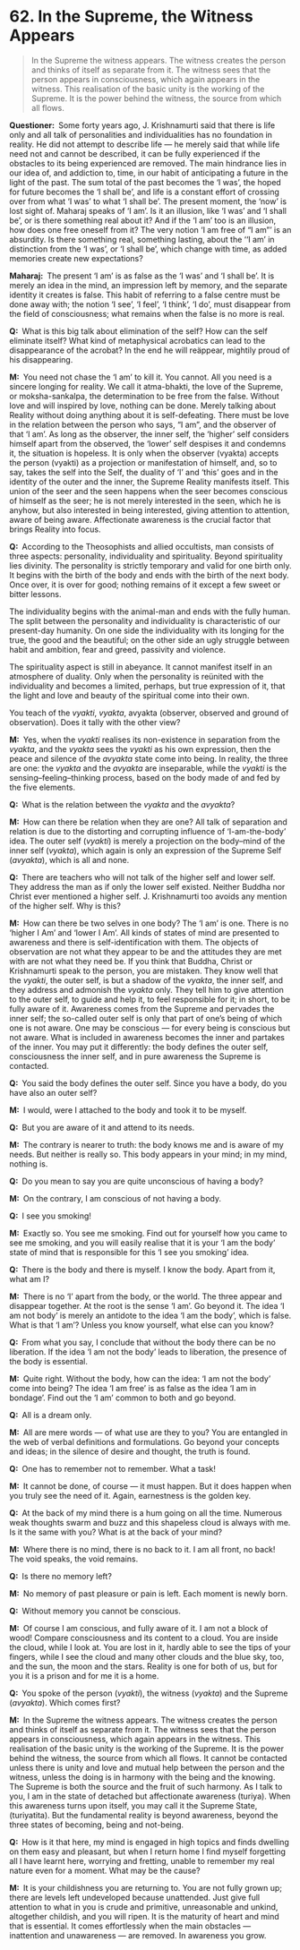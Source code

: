 # 62. In the Supreme, the Witness Appears

>In the Supreme the witness appears. The witness creates the person and thinks of itself as separate from it. The witness sees that the person appears in consciousness, which again appears in the witness. This realisation of the basic unity is the working of the Supreme. It is the power behind the witness, the source from which all flows.

**Questioner:**&ensp;Some forty years ago, J. Krishnamurti said that there is life only and all talk of personalities and individualities has no foundation in reality. He did not attempt to describe life — he merely said that while life need not and cannot be described, it can be fully experienced if the obstacles to its being experienced are removed. The main hindrance lies in our idea of, and addiction to, time, in our habit of anticipating a future in the light of the past. The sum total of the past becomes the ‘I was’, the hoped for future becomes the ‘I shall be’, and life is a constant effort of crossing over from what ‘I was’ to what ‘I shall be’. The present moment, the ‘now’ is lost sight of. Maharaj speaks of ‘I am’. Is it an illusion, like ‘I was’ and ‘I shall be’, or is there something real about it? And if the ‘I am’ too is an illusion, how does one free oneself from it? The very notion ‘I am free of “I am”’ is an absurdity. Is there something real, something lasting, about the ‘‘I am’ in distinction from the ‘I was’, or ‘I shall be’, which change with time, as added memories create new expectations?

**Maharaj:**&ensp;The present ‘I am’ is as false as the ‘I was’ and ‘I shall be’. It is merely an idea in the mind, an impression left by memory, and the separate identity it creates is false. This habit of referring to a false centre must be done away with; the notion ‘I see’, ‘I feel’, ‘I think’, ‘I do’, must disappear from the field of consciousness; what remains when the false is no more is real.

**Q:**&ensp;What is this big talk about elimination of the self? How can the self eliminate itself? What kind of metaphysical acrobatics can lead to the disappearance of the acrobat? In the end he will reäppear, mightily proud of his disappearing.

**M:**&ensp;You need not chase the ‘I am’ to kill it. You cannot. All you need is a sincere longing for reality. We call it <span data-tippy-content="Worship of the Supreme.">atma-bhakti</span>, the love of the Supreme, or <span data-tippy-content="Determination to be free from the false.">moksha-sankalpa</span>, the determination to be free from the false. Without love and will inspired by love, nothing can be done. Merely talking about Reality without doing anything about it is self-defeating. There must be love in the relation between the person who says, “I am”, and the observer of that ‘I am’. As long as the observer, the inner self, the ‘higher’ self considers himself apart from the observed, the ‘lower’ self despises it and condemns it, the situation is hopeless. It is only when the observer (<span data-tippy-content="Manifest matter, the evolved nature. Opposite is <em>avyakta</em>.">vyakta</span>) accepts the person (<span data-tippy-content="Person, the outer self.">vyakti</span>) as a projection or manifestation of himself, and, so to say, takes the self into the Self, the duality of ‘I’ and ‘this’ goes and in the identity of the outer and the inner, the Supreme Reality manifests itself. This union of the seer and the seen happens when the seer becomes conscious of himself as the seer; he is not merely interested in the seen, which he is anyhow, but also interested in being interested, giving attention to attention, aware of being aware. Affectionate awareness is the crucial factor that brings Reality into focus.

**Q:**&ensp;According to the Theosophists and allied occultists, man consists of three aspects: personality, individuality and spirituality. Beyond spirituality lies divinity. The personality is strictly temporary and valid for one birth only. It begins with the birth of the body and ends with the birth of the next body. Once over, it is over for good; nothing remains of it except a few sweet or bitter lessons. 

The individuality begins with the animal-man and ends with the fully human. The split between the personality and individuality is characteristic of our present-day humanity. On one side the individuality with its longing for the true, the good and the beautiful; on the other side an ugly struggle between habit and ambition, fear and greed, passivity and violence. 

The spirituality aspect is still in abeyance. It cannot manifest itself in an atmosphere of duality. Only when the personality is reünited with the individuality and becomes a limited, perhaps, but true expression of it, that the light and love and beauty of the spiritual come into their own. 

You teach of the *vyakti*, *vyakta*, <span data-tippy-content="Unmanifest. Opposite is <em>vyakta</em>.">avyakta</span> (observer, observed and ground of observation). Does it tally with the other view?

**M:**&ensp;Yes, when the *vyakti* realises its non-existence in separation from the *vyakta*, and the *vyakta* sees the *vyakti* as his own expression, then the peace and silence of the *avyakta* state come into being. In reality, the three are one: the *vyakta* and the *avyakta* are inseparable, while the *vyakti* is the sensing–feeling–thinking process, based on the body made of and fed by the five elements.

**Q:**&ensp;What is the relation between the *vyakta* and the *avyakta*?

**M:**&ensp;How can there be relation when they are one? All talk of separation and relation is due to the distorting and corrupting influence of ‘I-am-the-body’ idea. The outer self (*vyakti*) is merely a projection on the body–mind of the inner self (*vyakta*), which again is only an expression of the Supreme Self (*avyakta*), which is all and none.

**Q:**&ensp;There are teachers who will not talk of the higher self and lower self. They address the man as if only the lower self existed. Neither Buddha nor Christ ever mentioned a higher self. J. Krishnamurti too avoids any mention of the higher self. Why is this?

**M:**&ensp;How can there be two selves in one body? The ‘I am’ is one. There is no ‘higher I Am’ and ‘lower I Am’. All kinds of states of mind are presented to awareness and there is self-identification with them. The objects of observation are not what they appear to be and the attitudes they are met with are not what they need be. If you think that Buddha, Christ or Krishnamurti speak to the person, you are mistaken. They know well that the *vyakti*, the outer self, is but a shadow of the *vyakta*, the inner self, and they address and admonish the *vyakta* only. They tell him to give attention to the outer self, to guide and help it, to feel responsible for it; in short, to be fully aware of it. Awareness comes from the Supreme and pervades the inner self; the so-called outer self is only that part of one’s being of which one is not aware. One may be conscious — for every being is conscious but not aware. What is included in awareness becomes the inner and partakes of the inner. You may put it differently: the body defines the outer self, consciousness the inner self, and in pure awareness the Supreme is contacted.

**Q:**&ensp;You said the body defines the outer self. Since you have a body, do you have also an outer self?

**M:**&ensp;I would, were I attached to the body and took it to be myself.

**Q:**&ensp;But you are aware of it and attend to its needs.

**M:**&ensp;The contrary is nearer to truth: the body knows me and is aware of my needs. But neither is really so. This body appears in your mind; in my mind, nothing is.

**Q:**&ensp;Do you mean to say you are quite unconscious of having a body?

**M:**&ensp;On the contrary, I am conscious of not having a body.

**Q:**&ensp;I see you smoking!

**M:**&ensp;Exactly so. You see me smoking. Find out for yourself how you came to see me smoking, and you will easily realise that it is your ‘I am the body’ state of mind that is responsible for this ‘I see you smoking’ idea.

**Q:**&ensp;There is the body and there is myself. I know the body. Apart from it, what am I?

**M:**&ensp;There is no ‘I’ apart from the body, or the world. The three appear and disappear together. At the root is the sense ‘I am’. Go beyond it. The idea ‘I am not body’ is merely an antidote to the idea ‘I am the body’, which is false. What is that ‘I am’? Unless you know yourself, what else can you know?

**Q:**&ensp;From what you say, I conclude that without the body there can be no liberation. If the idea ‘I am not the body’ leads to liberation, the presence of the body is essential.

**M:**&ensp;Quite right. Without the body, how can the idea: ‘I am not the body’ come into being? The idea ‘I am free’ is as false as the idea ‘I am in bondage’. Find out the ‘I am’ common to both and go beyond.

**Q:**&ensp;All is a dream only.

**M:**&ensp;All are mere words — of what use are they to you? You are entangled in the web of verbal definitions and formulations. Go beyond your concepts and ideas; in the silence of desire and thought, the truth is found.

**Q:**&ensp;One has to remember not to remember. What a task!

**M:**&ensp;It cannot be done, of course — it must happen. But it does happen when you truly see the need of it. Again, earnestness is the golden key.

**Q:**&ensp;At the back of my mind there is a hum going on all the time. Numerous weak thoughts swarm and buzz and this shapeless cloud is always with me. Is it the same with you? What is at the back of your mind?

**M:**&ensp;Where there is no mind, there is no back to it. I am all front, no back! The void speaks, the void remains.

**Q:**&ensp;Is there no memory left?

**M:**&ensp;No memory of past pleasure or pain is left. Each moment is newly born.

**Q:**&ensp;Without memory you cannot be conscious.

**M:**&ensp;Of course I am conscious, and fully aware of it. I am not a block of wood! Compare consciousness and its content to a cloud. You are inside the cloud, while I look at. You are lost in it, hardly able to see the tips of your fingers, while I see the cloud and many other clouds and the blue sky, too, and the sun, the moon and the stars. Reality is one for both of us, but for you it is a prison and for me it is a home.

**Q:**&ensp;You spoke of the person (*vyakti*), the witness (*vyakta*) and the Supreme (*avyakta*). Which comes first?

**M:**&ensp;In the Supreme the witness appears. The witness creates the person and thinks of itself as separate from it. The witness sees that the person appears in consciousness, which again appears in the witness. This realisation of the basic unity is the working of the Supreme. It is the power behind the witness, the source from which all flows. It cannot be contacted unless there is unity and love and mutual help between the person and the witness, unless the doing is in harmony with the being and the knowing. The Supreme is both the source and the fruit of such harmony. As I talk to you, I am in the state of detached but affectionate awareness (<span data-tippy-content="The superconscious state of <em>samadhi</em>, (<em>turiya</em>, fourth), the fourth state of soul in which it becomes one with <em>Brahman</em>, the highest awareness.">turiya</span>). When this awareness turns upon itself, you may call it the Supreme State, (<span data-tippy-content="Beyond the highest awareness.">turiyatita</span>). But the fundamental reality is beyond awareness, beyond the three states of becoming, being and not-being.

**Q:**&ensp;How is it that here, my mind is engaged in high topics and finds dwelling on them easy and pleasant, but when I return home I find myself forgetting all l have learnt here, worrying and fretting, unable to remember my real nature even for a moment. What may be the cause?

**M:**&ensp;It is your childishness you are returning to. You are not fully grown up; there are levels left undeveloped because unattended. Just give full attention to what in you is crude and primitive, unreasonable and unkind, altogether childish, and you will ripen. It is the maturity of heart and mind that is essential. It comes effortlessly when the main obstacles — inattention and unawareness — are removed. In awareness you grow.

<script>
export default {
  props: ["slot-key"],
  mounted () {
    tippy("[data-tippy-content]", {allowHTML: true});
  }
}
</script>